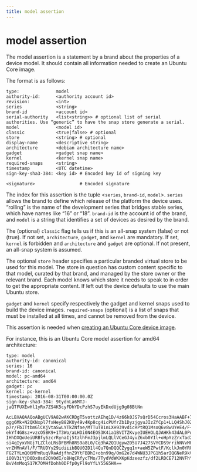 ```yaml
---
title: model assertion
---
```


# model assertion

The model assertion is a statement by a brand about the properties of a device model.
It should contain all information needed to create an Ubuntu Core image.

The format is as follows:

```text
type:              model
authority-id:      <authority account id>
revision:          <int>
series             <string>
brand-id           <account id>
serial-authority   <list<string>> # optional list of serial authorities. Use “generic” to have the snap store generate a serial.
model              <model id>
classic            <true|false> # optional
store              <string> # optional
display-name       <descriptive string>
architecture       <debian architecture name>
gadget             <gadget snap name>
kernel             <kernel snap name>
required-snaps     <string>
timestamp          <UTC datetime>
sign-key-sha3-384: <key id> # Encoded key id of signing key

<signature>                 # Encoded signature
```

The index for this assertion is the tuple <`series`, `brand-id`, `model`>. `series`
allows the brand to define which release of the platform the device uses.
“rolling” is the name of the development series that bridges stable series,
which have names like “16” or “18”. `brand-id` is the account id of the brand, and `model`
is a string that identifies a set of devices as desired by the brand.

The (optional) `classic` flag tells us if this is an all-snap system (false) or not (true).
If not set, `architecture`, `gadget`, and `kernel` are mandatory. If set, `kernel`
is forbidden and `architecture` and `gadget` are optional. If not present, an
all-snap system is assumed.

The optional `store` header specifies a particular branded virtual store to be
used for this model.
The store in question has custom content specific to that model, curated by that brand,
and managed by the store owner or the relevant brand. Each model knows which
store it needs to speak to in order to get the appropriate content. If left out
the device defaults to use the main Ubuntu store.

`gadget` and `kernel` specify respectively the gadget and kernel snaps used to build
the device images. `required-snaps` (optional) is a list of snaps that must be installed at
all times, and cannot be removed from the device.

This assertion is needed when [creating an Ubuntu Core device image](../../guides/build-device/image-building.md).

For instance, this is an Ubuntu Core model assertion for amd64 architecture:

```text
type: model
authority-id: canonical
series: 16
brand-id: canonical
model: pc-amd64
architecture: amd64
gadget: pc
kernel: pc-kernel
timestamp: 2016-08-31T00:00:00.0Z
sign-key-sha3-384: 9tydnLa6MTJ-jaQTFUXEwHl1yRx7ZS4K5cyFDhYDcPzhS7uyEkDxdUjg9g08BtNn

AcLBXAQAAQoABgUCV9A82wAKCRDgT5vottzAEhq1D/4z66k0JS7sQrD54Ccros3HaAABF+7KwGqV
ggg6Mk+N2QKNxpl7fxHeyB82KUy49v4Kp8cg4icPUfrZb1DyzjgyuJIzZfCp1+LLQ4ShJ0ZW9MLW
p7r/FbITtbmGlCKjVtaSwLYTkZNfae/MTTuTB1nLXH939vdicRPtRQ1MsoQ6v8wUYeE4/F+SUxL9
ekYf4G8sz+vzcO5BK9+1T3Wo/aLHDi0N4EOS3K4ia1BVITZKvyeIUEHOLQJAHKk43dAL0PqMFW+W
IHhDXQoUeiURBfy6zcrRynaIj5tzlhFmJ3pjlmLQLlVCeGJ4yuZ6xb0YIl+oHpYzZrxTad2mEMUY
si4qIyxVNGj7LZCloLRsDFBMh8RS9a8L0/Cq3hA2Q1Ugyw2D5U7J427SVYCDS9rrihNVvMFscou6
vrZHMnAVl/F/TRUDYy29idiiibBQU02D1l4Qu7QnDQQCZygq1n+aeW5ZPwtF/KclkJm0YRUkqbtR
FG2TYLmQ06MPmRuqVRaAdjfhnZ9YtFBDhI+obn99q/OmG2e7d4WNU3JPG1h5arIQGNeR9kVzBER1
iO0V3iYjD0DxOsd2QVOdI/o8HqCRfycTMo/7TydVdWKXKpKdzeezfz/df2LRDCE712NVFhY0hDC6
BvV4mMoqS17K7OMHfDohh0DFfp0yFl9oYfLY55G5HA==
```
